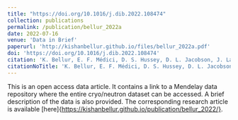 ```yaml
---
title: "https://doi.org/10.1016/j.dib.2022.108474"
collection: publications
permalink: /publication/bellur_2022a
date: 2022-07-16
venue: 'Data in Brief'
paperurl: 'http://kishanbellur.github.io/files/bellur_2022a.pdf'
doi: 'https://doi.org/10.1016/j.dib.2022.108474'
citation: 'K. Bellur, E. F. Médici, D. S. Hussey, D. L. Jacobson, J. LaManna, J. B. Leao, J. Scherschligt, J. Hermanson,  C. K. Choi, and J. S. Allen, “Data from cryo-neutron phase change experiments with LH2 and LCH4”, Data in Brief, 43, p108474, 2022.'
citationNoTitle: 'K. Bellur, E. F. Médici, D. S. Hussey, D. L. Jacobson, J. LaManna, J. B. Leao, J. Scherschligt, J. Hermanson,  C. K. Choi, and J. S. Allen, <i> Data in Brief </i>, 43, p108474, 2022.'
---
```


This is an open access data article. It contains a link to a Mendelay data repository where the entire cryo/neutron dataset can be accessed. A brief description of the data is also provided. The corresponding research article is available [here]{https://kishanbellur.github.io/publication/bellur_2022/}.